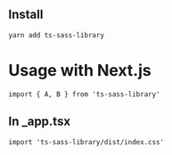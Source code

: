 ## Install

`yarn add ts-sass-library`

# Usage with Next.js

`import { A, B } from 'ts-sass-library'`


## In _app.tsx

`import 'ts-sass-library/dist/index.css'`


